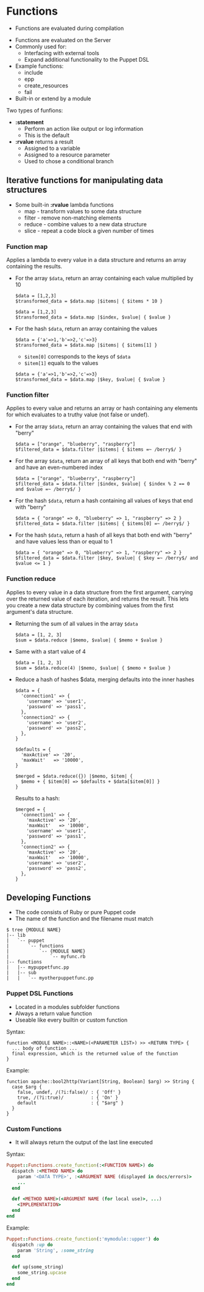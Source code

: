 # Functions

+ Functions are evaluated during compilation
* Functions are evaluated on the Server
* Commonly used for:
  * Interfacing with external tools
  * Expand additional functionality to the Puppet DSL
* Example functions:
  * include
  * epp
  * create_resources
  * fail
* Built-in or extend by a module

Two types of funfions:

* **:statement**
  * Perform an action like output or log information
  * This is the default
* **:rvalue** returns a result
  * Assigned to a variable
  * Assigned to a resource parameter
  * Used to chose a conditional branch

## Iterative functions for manipulating data structures

* Some built-in **:rvalue** lambda functions
  * map - transform values to some data structure
  * filter - remove non-matching elements
  * reduce - combine values to a new data structure
  * slice - repeat a code block a given number of times

### Function map

Applies a lambda to every value in a data structure and returns an array containing the results.

* For the array `$data`, return an array containing each value multiplied by 10

  ```puppet
  $data = [1,2,3]
  $transformed_data = $data.map |$items| { $items * 10 }
  ```

  ```puppet
  $data = [1,2,3]
  $transformed_data = $data.map |$index, $value| { $value }
  ```

* For the hash `$data`, return an array containing the values

  ```puppet
  $data = {'a'=>1,'b'=>2,'c'=>3}
  $transformed_data = $data.map |$items| { $items[1] }
  ```

  * `$item[0]` corresponds to the keys of `$data`
  * `$item[1]` equals to the values

  ```puppet
  $data = {'a'=>1,'b'=>2,'c'=>3}
  $transformed_data = $data.map |$key, $value| { $value }
  ```

### Function filter

Applies to every value and returns an array or hash containing any elements for which evaluates to a truthy value (not false or undef).

* For the array `$data`, return an array containing the values that end with "berry"

  ```puppet
  $data = ["orange", "blueberry", "raspberry"]
  $filtered_data = $data.filter |$items| { $items =~ /berry$/ }
  ```

* For the array `$data`, return an array of all keys that both end with "berry" and have an even-numbered index

  ```puppet
  $data = ["orange", "blueberry", "raspberry"]
  $filtered_data = $data.filter |$index, $value| { $index % 2 == 0 and $value =~ /berry$/ }
  ```

* For the hash `$data`, return a hash containing all values of keys that end with "berry"

  ```puppet
  $data = { "orange" => 0, "blueberry" => 1, "raspberry" => 2 }
  $filtered_data = $data.filter |$items| { $items[0] =~ /berry$/ }

* For the hash `$data`, return a hash of all keys that both end with "berry" and have values less than or equal to 1

  ```puppet
  $data = { "orange" => 0, "blueberry" => 1, "raspberry" => 2 }
  $filtered_data = $data.filter |$key, $value| { $key =~ /berry$/ and $value <= 1 }
  ```

### Function reduce

Applies to every value in a data structure from the first argument, carrying over the returned value of each iteration, and returns the result. This lets you create a new data structure by combining values from the first argument's data structure.

* Returning the sum of all values in the array `$data`

  ```puppet
  $data = [1, 2, 3]
  $sum = $data.reduce |$memo, $value| { $memo + $value }
  ```

* Same with a start value of 4

  ```puppet
  $data = [1, 2, 3]
  $sum = $data.reduce(4) |$memo, $value| { $memo + $value }
  ```

* Reduce a hash of hashes $data, merging defaults into the inner hashes

  ```puppet
  $data = {
    'connection1' => {
      'username' => 'user1',
      'password' => 'pass1',
    },
    'connection2' => {
      'username' => 'user2',
      'password' => 'pass2',
    },
  }
  
  $defaults = {
    'maxActive' => '20',
    'maxWait'   => '10000',
  }
  
  $merged = $data.reduce({}) |$memo, $item| {
    $memo + { $item[0] => $defaults + $data[$item[0]] }
  }
  ```

  Results to a hash:

  ```puppet
  $merged = {
    'connection1' => {
      'maxActive' => '20',
      'maxWait'   => '10000',
      'username' => 'user1',
      'password' => 'pass1',
    },
    'connection2' => {
      'maxActive' => '20',
      'maxWait'   => '10000',
      'username' => 'user2',
      'password' => 'pass2',
    },
  }
  ```

## Developing Functions

* The code consists of Ruby or pure Puppet code
* The name of the function and the filename must match

```console
$ tree {MODULE NAME}
|-- lib
|   `-- puppet
|       `-- functions
|           `-- {MODULE NAME}
|               `-- myfunc.rb
|-- functions
|   |-- mypuppetfunc.pp
|   |-- sub
|   |   `-- myotherpuppetfunc.pp
```

### Puppet DSL Functions

* Located in a modules subfolder functions
* Always a return value function
* Useable like every builtin or custom function

Syntax:

```puppet
function <MODULE NAME>::<NAME>(<PARAMETER LIST>) >> <RETURN TYPE> {
  ... body of function ...
  final expression, which is the returned value of the function
}
```

Example:

```puppet
function apache::bool2http(Variant[String, Boolean] $arg) >> String {
  case $arg {
    false, undef, /(?i:false)/ : { 'Off' }
    true, /(?i:true)/          : { 'On' }
    default                    : { "$arg" }
  }
}
```

### Custom Functions

* It will always return the output of the last line executed

Syntax:

```ruby
Puppet::Functions.create_function(:<FUNCTION NAME>) do
  dispatch :<METHOD NAME> do
    param '<DATA TYPE>', :<ARGUMENT NAME (displayed in docs/errors)>
    ...
  end

  def <METHOD NAME>(<ARGUMENT NAME (for local use)>, ...)
    <IMPLEMENTATION>
  end
end
```

Example:

```ruby
Puppet::Functions.create_function(:'mymodule::upper') do
  dispatch :up do
    param 'String', :some_string
  end

  def up(some_string)
    some_string.upcase
  end
end
```
